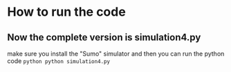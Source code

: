 # How to run the code
## Now the complete version is simulation4.py
make sure you install the "Sumo" simulator and then you can run the python code 
``` python python simulation4.py ```

